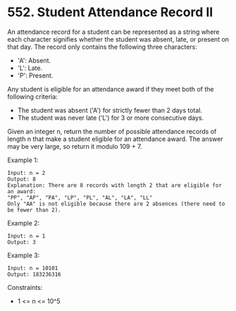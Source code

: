 # 552. Student Attendance Record II

An attendance record for a student can be represented as a string where each character signifies whether the student was absent, late, or present on that day. The record only contains the following three characters:

*    'A': Absent.
*    'L': Late.
*    'P': Present.

Any student is eligible for an attendance award if they meet both of the following criteria:

*    The student was absent ('A') for strictly fewer than 2 days total.
*    The student was never late ('L') for 3 or more consecutive days.

Given an integer n, return the number of possible attendance records of length n that make a student eligible for an attendance award. The answer may be very large, so return it modulo 109 + 7.

 

Example 1:

    Input: n = 2
    Output: 8
    Explanation: There are 8 records with length 2 that are eligible for an award:
    "PP", "AP", "PA", "LP", "PL", "AL", "LA", "LL"
    Only "AA" is not eligible because there are 2 absences (there need to be fewer than 2).

Example 2:

    Input: n = 1
    Output: 3

Example 3:

    Input: n = 10101
    Output: 183236316

 

Constraints:

*    1 <= n <= 10^5

